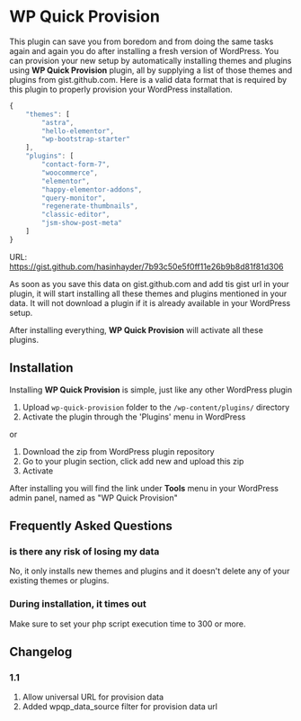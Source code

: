# WP Quick Provision 

This plugin can save you from boredom and from doing the same tasks again and again you do after installing a fresh version of WordPress. You can provision your new setup by automatically installing themes and plugins using **WP Quick Provision** plugin, all by supplying a list of those themes and plugins from gist.github.com. Here is a valid data format that is required by this plugin to properly provision your WordPress installation.

```js
{
    "themes": [
        "astra",
        "hello-elementor",
        "wp-bootstrap-starter"
    ],
    "plugins": [
        "contact-form-7",
        "woocommerce",
        "elementor",
        "happy-elementor-addons",
        "query-monitor",
        "regenerate-thumbnails",
        "classic-editor",
        "jsm-show-post-meta"
    ]
}
```

URL: https://gist.github.com/hasinhayder/7b93c50e5f0ff11e26b9b8d81f81d306

As soon as you save this data on gist.github.com and add tis gist url in your plugin, it will start installing all these themes and plugins mentioned in your data. It will not download a plugin if it is already available in your WordPress setup.

After installing everything, **WP Quick Provision** will activate all these plugins.


## Installation 

Installing **WP Quick Provision** is simple, just like any other WordPress plugin

1. Upload `wp-quick-provision` folder to the `/wp-content/plugins/` directory
2. Activate the plugin through the 'Plugins' menu in WordPress

or

1. Download the zip from WordPress plugin repository
2. Go to your plugin section, click add new and upload this zip
3. Activate

After installing you will find the link under **Tools** menu in your WordPress admin panel, named as "WP Quick Provision"

## Frequently Asked Questions

### is there any risk of losing my data 

No, it only installs new themes and plugins and it doesn't delete any of your existing themes or plugins.

### During installation, it times out 

Make sure to set your php script execution time to 300 or more.

## Changelog 

### 1.1 
1. Allow universal URL for provision data
2. Added wpqp_data_source filter for provision data url